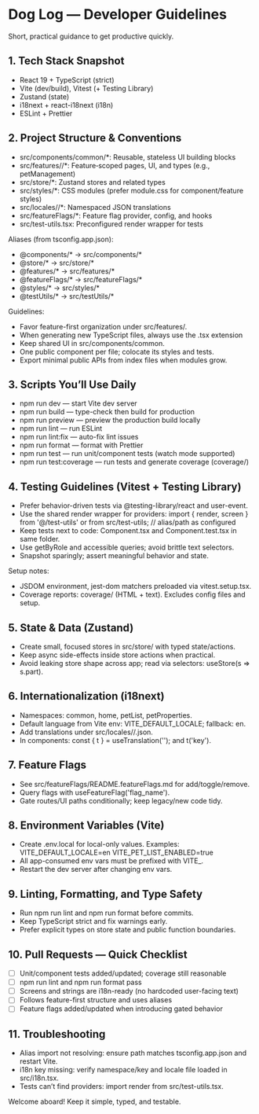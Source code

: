 # Dog Log — Developer Guidelines

Short, practical guidance to get productive quickly.

## 1. Tech Stack Snapshot
- React 19 + TypeScript (strict)
- Vite (dev/build), Vitest (+ Testing Library)
- Zustand (state)
- i18next + react-i18next (i18n)
- ESLint + Prettier

## 2. Project Structure & Conventions
- src/components/common/*: Reusable, stateless UI building blocks
- src/features/<domain>/*: Feature‑scoped pages, UI, and types (e.g., petManagement)
- src/store/*: Zustand stores and related types
- src/styles/*: CSS modules (prefer module.css for component/feature styles)
- src/locales/<lang>/*: Namespaced JSON translations
- src/featureFlags/*: Feature flag provider, config, and hooks
- src/test-utils.tsx: Preconfigured render wrapper for tests

Aliases (from tsconfig.app.json):
- @components/* → src/components/*
- @store/* → src/store/*
- @features/* → src/features/*
- @featureFlags/* → src/featureFlags/*
- @styles/* → src/styles/*
- @testUtils/* → src/testUtils/*

Guidelines:
- Favor feature-first organization under src/features/<domain>.
- When generating new TypeScript files, always use the .tsx extension
- Keep shared UI in src/components/common.
- One public component per file; colocate its styles and tests.
- Export minimal public APIs from index files when modules grow.

## 3. Scripts You’ll Use Daily
- npm run dev — start Vite dev server
- npm run build — type-check then build for production
- npm run preview — preview the production build locally
- npm run lint — run ESLint
- npm run lint:fix — auto-fix lint issues
- npm run format — format with Prettier
- npm run test — run unit/component tests (watch mode supported)
- npm run test:coverage — run tests and generate coverage (coverage/)

## 4. Testing Guidelines (Vitest + Testing Library)
- Prefer behavior-driven tests via @testing-library/react and user-event.
- Use the shared render wrapper for providers:
  import { render, screen } from '@/test-utils' or from src/test-utils; // alias/path as configured
- Keep tests next to code: Component.tsx and Component.test.tsx in same folder.
- Use getByRole and accessible queries; avoid brittle text selectors.
- Snapshot sparingly; assert meaningful behavior and state.

Setup notes:
- JSDOM environment, jest-dom matchers preloaded via vitest.setup.tsx.
- Coverage reports: coverage/ (HTML + text). Excludes config files and setup.

## 5. State & Data (Zustand)
- Create small, focused stores in src/store/ with typed state/actions.
- Keep async side-effects inside store actions when practical.
- Avoid leaking store shape across app; read via selectors: useStore(s => s.part).

## 6. Internationalization (i18next)
- Namespaces: common, home, petList, petProperties.
- Default language from Vite env: VITE_DEFAULT_LOCALE; fallback: en.
- Add translations under src/locales/<lang>/<namespace>.json.
- In components: const { t } = useTranslation('<namespace>'); and t('key').

## 7. Feature Flags
- See src/featureFlags/README.featureFlags.md for add/toggle/remove.
- Query flags with useFeatureFlag('flag_name').
- Gate routes/UI paths conditionally; keep legacy/new code tidy.

## 8. Environment Variables (Vite)
- Create .env.local for local-only values. Examples:
  VITE_DEFAULT_LOCALE=en
  VITE_PET_LIST_ENABLED=true
- All app-consumed env vars must be prefixed with VITE_.
- Restart the dev server after changing env vars.

## 9. Linting, Formatting, and Type Safety
- Run npm run lint and npm run format before commits.
- Keep TypeScript strict and fix warnings early.
- Prefer explicit types on store state and public function boundaries.

## 10. Pull Requests — Quick Checklist
- [ ] Unit/component tests added/updated; coverage still reasonable
- [ ] npm run lint and npm run format pass
- [ ] Screens and strings are i18n-ready (no hardcoded user-facing text)
- [ ] Follows feature-first structure and uses aliases
- [ ] Feature flags added/updated when introducing gated behavior

## 11. Troubleshooting
- Alias import not resolving: ensure path matches tsconfig.app.json and restart Vite.
- i18n key missing: verify namespace/key and locale file loaded in src/i18n.tsx.
- Tests can’t find providers: import render from src/test-utils.tsx.

Welcome aboard! Keep it simple, typed, and testable.